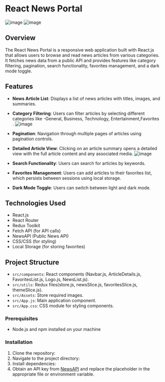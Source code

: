 # React News Portal
![image](https://github.com/pravesh2892/persistventures/assets/112716122/3ff8f8b3-847f-486f-bb1a-b0fdae2b8846)
![image](https://github.com/pravesh2892/persistventures/assets/112716122/10f26687-a8a6-44a6-b870-01611f5aaf03)

## Overview

The React News Portal is a responsive web application built with React.js that allows users to browse and read news articles from various categories. It fetches news data from a public API and provides features like category filtering, pagination, search functionality, favorites management, and a dark mode toggle.

## Features

- **News Article List**: Displays a list of news articles with titles, images, and summaries.
- **Category Filtering**: Users can filter articles by selecting different categories like -General, Business, Technology, Entertainment,Favorites .
 ![image](https://github.com/pravesh2892/persistventures/assets/112716122/da3e0538-690c-4511-ba9f-6477ff2dc50c)

- **Pagination**: Navigation through multiple pages of articles using pagination controls.
- **Detailed Article View**: Clicking on an article summary opens a detailed view with the full article content and any associated media.
  ![image](https://github.com/pravesh2892/persistventures/assets/112716122/08cb33a2-b315-4daa-be3b-473edba1d6d6)

- **Search Functionality**: Users can search for articles by keywords.
- **Favorites Management**: Users can add articles to their favorites list, which persists between sessions using local storage.
- **Dark Mode Toggle**: Users can switch between light and dark mode.
 


## Technologies Used

- React.js
- React Router
- Redux Toolkit
- Fetch API (for API calls)
- NewsAPI (Public News API)
- CSS/CSS  (for styling)
- Local Storage (for storing favorites)

## Project Structure
- `src/components`: React components (Navbar.js, ArticleDetails.js, FavoritesList.js, Logo.js, NewsList.js).
- `src/utils`: Redux files(store.js, newsSlice.js, favoritesSlice.js, themeSlice.js).
- `src/Assets`: Store required images.
- `src/App.js`: Main application component.
- `src/App.css`: CSS module  for styling components.
  
### Prerequisites

- Node.js and npm installed on your machine

### Installation

1. Clone the repository:
2. Navigate to the project directory:
3. Install dependencies:
4. Obtain an API key from [NewsAPI](https://newsapi.org/) and replace the placeholder in the appropriate file or environment variable.


